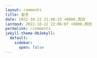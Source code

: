 ```yaml
---
layout: comments
title: 留言
date: 2022-10-22 21:48:33 +0800,周四
lastmod: 2022-10-22 22:06:07 +0800,周四
permalink: /comments
jekyll-theme-ObJekyll:
  default:
    sidebar:
      open: false
---
```

